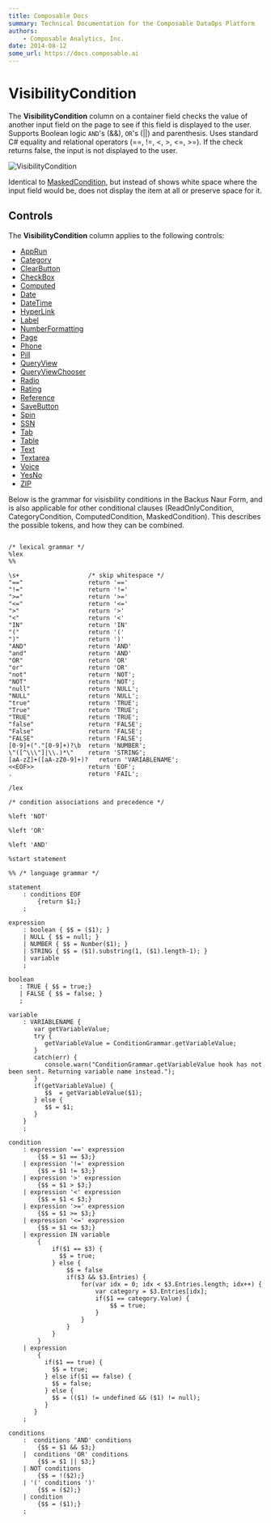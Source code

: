```yaml
---
title: Composable Docs
summary: Technical Documentation for the Composable DataOps Platform
authors:
    - Composable Analytics, Inc.
date: 2014-08-12
some_url: https://docs.composable.ai
---
```


# VisibilityCondition

The **VisibilityCondition** column on a container field checks the value of another input field on the page to see if this field is displayed to the user. Supports Boolean logic `AND`'s (&&), `OR`'s (||) and parenthesis. Uses standard C# equality and relational operators (==, !=, <, >, <=, >=). If the check returns false, the input is not displayed to the user.

![VisibilityCondition](../img/VisibilityCondition.PNG)

Identical to [MaskedCondition](MaskedCondition.md), but instead of shows white space where the input field would be, does not display the item at all or preserve space for it.

## Controls

The **VisibilityCondition** column applies to the following controls:

- [AppRun](../05.Control-Details/AppRun.md)
- [Category](../05.Control-Details/Category.md)
- [ClearButton](../05.Control-Details/ClearButton.md)
- [CheckBox](../05.Control-Details/CheckBox.md)
- [Computed](../05.Control-Details/Computed.md)
- [Date](../05.Control-Details/Date.md)
- [DateTime](../05.Control-Details/DateTime.md)
- [HyperLink](../05.Control-Details/HyperLink.md)
- [Label](../05.Control-Details/Label.md)
- [NumberFormatting](../05.Control-Details/NumberFormatting.md)
- [Page](../05.Control-Details/Page.md)
- [Phone](../05.Control-Details/Phone.md)
- [Pill](../05.Control-Details/Pill.md)
- [QueryView](../05.Control-Details/QueryView.md)
- [QueryViewChooser](../05.Control-Details/QueryViewChooser.md)
- [Radio](../05.Control-Details/Radio.md)
- [Rating](../05.Control-Details/Rating.md)
- [Reference](../05.Control-Details/Reference.md)
- [SaveButton](../05.Control-Details/SaveButton.md)
- [Spin](../05.Control-Details/Spin.md)
- [SSN](../05.Control-Details/SSN.md)
- [Tab](../05.Control-Details/Tab.md)
- [Table](../05.Control-Details/Table.md)
- [Text](../05.Control-Details/Text.md)
- [Textarea](../05.Control-Details/Textarea.md)
- [Voice](../05.Control-Details/Voice.md)
- [YesNo](../05.Control-Details/YesNo.md)
- [ZIP](../05.Control-Details/ZIP.md)


Below is the grammar for visisbility conditions in the Backus Naur Form, and is also applicable for other conditional clauses (ReadOnlyCondition, CategoryCondition, ComputedCondition, MaskedCondition).   This describes the possible tokens, and how they can be combined.
```

/* lexical grammar */
%lex
%%

\s+                   /* skip whitespace */
"=="                  return '=='
"!="                  return '!='
">="                  return '>='
"<="                  return '<='
">"                   return '>'
"<"                   return '<'
"IN"                  return 'IN'
"("                   return '('
")"                   return ')'
"AND"                 return 'AND'
"and"                 return 'AND'
"OR"                  return 'OR'
"or"                  return 'OR'
"not"                 return 'NOT';
"NOT"                 return 'NOT';
"null"                return 'NULL';
"NULL"                return 'NULL';
"true"                return 'TRUE';
"True"                return 'TRUE';
"TRUE"                return 'TRUE';
"false"               return 'FALSE';  
"False"               return 'FALSE';  
"FALSE"               return 'FALSE';  
[0-9]+("."[0-9]+)?\b  return 'NUMBER';
\"([^\\\"]|\\.)*\"    return 'STRING';
[aA-zZ]+([aA-zZ0-9]+)?   return 'VARIABLENAME';
<<EOF>>               return 'EOF';
.                     return 'FAIL';

/lex

/* condition associations and precedence */

%left 'NOT'

%left 'OR'

%left 'AND'

%start statement

%% /* language grammar */

statement
    : conditions EOF
        {return $1;}
    ;

expression
    : boolean { $$ = ($1); }
    | NULL { $$ = null; }
    | NUMBER { $$ = Number($1); }
    | STRING { $$ = ($1).substring(1, ($1).length-1); }
    | variable
    ;

boolean 
   : TRUE { $$ = true;}
   | FALSE { $$ = false; }
   ;

variable
    : VARIABLENAME {
	   var getVariableValue;
	   try {
		  getVariableValue = ConditionGrammar.getVariableValue;
	   }
	   catch(err) {
	      console.warn("ConditionGrammar.getVariableValue hook has not been sent. Returning variable name instead.");
	   }
	   if(getVariableValue) {
	      $$  = getVariableValue($1); 
	   } else {
		  $$ = $1; 
	   }
	}
    ;

condition
    : expression '==' expression
        {$$ = $1 == $3;}
    | expression '!=' expression
        {$$ = $1 != $3;}
    | expression '>' expression
        {$$ = $1 > $3;}
    | expression '<' expression
        {$$ = $1 < $3;}
    | expression '>=' expression
        {$$ = $1 >= $3;}
    | expression '<=' expression
        {$$ = $1 <= $3;}
    | expression IN variable 
        {	
			if($1 == $3) {
			  $$ = true;
			} else {	
				$$ = false
				if($3 && $3.Entries) {
					for(var idx = 0; idx < $3.Entries.length; idx++) {
						var category = $3.Entries[idx];
						if($1 == category.Value) {
							$$ = true;
						}
					}
				}
			}
		}
    | expression
        {
          if($1 == true) {
            $$ = true;
          } else if($1 == false) {
            $$ = false;
          } else {
            $$ = (($1) != undefined && ($1) != null);
          }
       }
    ;

conditions
    :  conditions 'AND' conditions
        {$$ = $1 && $3;}
    |  conditions 'OR' conditions
        {$$ = $1 || $3;}    
    | NOT conditions
        {$$ = !($2);}
    | '(' conditions ')'
        {$$ = ($2);}
    | condition
        {$$ = ($1);}
    ;
```
